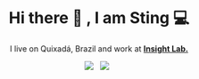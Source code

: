 


<h1 align='center'> Hi there 👋 , I am <b>Sting </b>💻 </h1>

<p align='center'>
  I live on Quixadá, Brazil and work at <b><a href="https://github.com/InsightLab">Insight Lab.</a></b> 
</p>

<p align='center'> 
 <a href="https://www.linkedin.com/in/stings8/"><img src="https://img.shields.io/badge/linkedin-%230077B5.svg?&style=for-the-badge&logo=linkedin&logoColor=white" /></a>&nbsp;&nbsp;
  <a href="mailto:stingufc@gmail.com?subject=Olá%20Sting"><img src="https://img.shields.io/badge/gmail-%23D14836.svg?&style=for-the-badge&logo=gmail&logoColor=white" /></a>&nbsp;&nbsp;

</p>

<!--
Here are some ideas to get you started:

- 🔭 I’m currently working on ...
- 🌱 I’m currently learning ...
- 👯 I’m looking to collaborate on ...
- 🤔 I’m looking for help with ...
- 💬 Ask me about ...
- 📫 How to reach me: ...
- 😄 Pronouns: ...
- ⚡ Fun fact: ...



<h4> 🔭 I’m currently working with ...</h4>

<p >
  <img src="https://img.shields.io/badge/html5%20-%23e34f26.svg?&style=for-the-badge&logo=html5&logoColor=white" />&nbsp;&nbsp;<img src="https://img.shields.io/badge/css3%20-%231572B6.svg?&style=for-the-badge&logo=css3&logoColor=white" />&nbsp;&nbsp;<img src="https://img.shields.io/badge/jquery%20-%230769ad.svg?&style=for-the-badge&logo=jquery&logoColor=white" />&nbsp;&nbsp;<img src="https://img.shields.io/badge/javascript%20-%23F7DF1E.svg?&style=for-the-badge&logo=javascript&logoColor=white" />&nbsp;&nbsp;
</p>

-->
<!--

[![Top Langs](https://github-readme-stats.vercel.app/api/top-langs/?username=stings8)](https://github.com/stings8/github-readme-stats)

- Compact layout

[![Top Langs](https://github-readme-stats.vercel.app/api/top-langs/?username=stings8&layout=compact)](https://github.com/stings8/github-readme-stats)

-->


